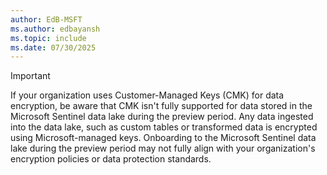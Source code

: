 ```yaml
---
author: EdB-MSFT
ms.author: edbayansh
ms.topic: include
ms.date: 07/30/2025
---
```


> [!IMPORTANT]
> If your organization uses Customer-Managed Keys (CMK) for data encryption, be aware that CMK isn't fully supported for data stored in the Microsoft Sentinel data lake during the preview period. Any data ingested into the data lake, such as custom tables or transformed data is encrypted using Microsoft-managed keys. Onboarding to the Microsoft Sentinel data lake during the preview period may not fully align with your organization's encryption policies or data protection standards.
